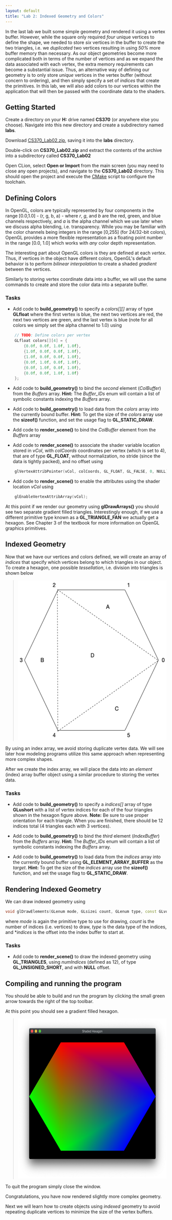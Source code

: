 ```yaml
---
layout: default
title: "Lab 2: Indexed Geometry and Colors"
---
```


In the last lab we built some simple geometry and rendered it using a vertex buffer. However, while the square only required *four* unique vertices to define the shape, we needed to store *six* vertices in the buffer to create the two triangles, i.e. we *duplicated* two vertices resulting in using *50\%* more buffer memory than necessary. As our object geometries become more complicated both in terms of the number of vertices and as we expand the data associated with each vertex, the extra memory requirements can become a substantial issue. Thus, an alternative way of defining our geometry is to only store *unique* vertices in the vertex buffer (without concern to ordering), and then simply specify a set of *indices* that create the primitives. In this lab, we will also add colors to our vertices within the application that will then be passed with the coordinate data to the shaders.

## Getting Started

Create a directory on your **H:** drive named **CS370** (or anywhere else you choose). Navigate into this new directory and create a subdirectory named **labs**.

Download [CS370\_Lab02.zip](CS370_Lab02.zip), saving it into the **labs** directory.

Double-click on **CS370\_Lab02.zip** and extract the contents of the archive into a subdirectory called **CS370\_Lab02**

Open CLion, select **Open or Import** from the main screen (you may need to close any open projects), and navigate to the **CS370\_Lab02** directory. This should open the project and execute the [CMake](https://cmake.org) script to configure the toolchain.

## Defining Colors

In OpenGL, colors are typically represented by four components in the range [0.0,1.0] - (r, g, b, a) - where *r*, *g*, and *b* are the red, green, and blue channels respectively, and *a* is the alpha channel which we use later when we discuss alpha blending, i.e. transparency. While you may be familiar with the color channels being integers in the range [0,255] (for 24/32-bit colors), OpenGL provides a more flexible representation as a floating point number in the range [0.0, 1.0] which works with *any* color depth representation.

The interesting part about OpenGL colors is they are defined at each *vertex*. Thus, if vertices in the object have different colors, OpenGL's default behavior is to perform *bilinear interpolation* to create a shaded *gradient* between the vertices.

Similarly to storing vertex coordinate data into a buffer, we will use the same commands to create and store the color data into a separate buffer.
 
### Tasks

- Add code to **build\_geometry()** to specify a *colors[][]* array of type **GLfloat** where the first vertex is blue, the next two vertices are red, the next two vertices are green, and the last vertex is blue (note for all colors we simply set the alpha channel to 1.0) using

```cpp
	// TODO: Define colors per vertex
	GLfloat colors[][4] = {
		{0.0f, 0.0f, 1.0f, 1.0f},
		{1.0f, 0.0f, 0.0f, 1.0f},
		{1.0f, 0.0f, 0.0f, 1.0f},
		{0.0f, 1.0f, 0.0f, 1.0f},
		{0.0f, 1.0f, 0.0f, 1.0f},
		{0.0f, 0.0f, 1.0f, 1.0f}
	};
```

- Add code to **build\_geometry()** to bind the *second* element (*ColBuffer*) from the *Buffers* array. **Hint:** The *Buffer\_IDs* enum will contain a list of symbolic constants indexing the *Buffers* array.

- Add code to **build\_geometry()** to load data from the *colors* array into the currently bound buffer. **Hint:** To get the size of the *colors* array use the **sizeof()** function, and set the usage flag to **GL\_STATIC\_DRAW**.

- Add code to **render\_scene()** to bind the *ColBuffer* element from the *Buffers* array

- Add code to **render\_scene()** to associate the shader variable location stored in *vCol*, with *colCoords* coordinates per vertex (which is set to 4), that are of type **GL\_FLOAT**, without normalization, no stride (since the data is tightly packed), and no offset using

```cpp
    glVertexAttribPointer(vCol, colCoords, GL_FLOAT, GL_FALSE, 0, NULL);
```

- Add code to **render\_scene()** to enable the attributes using the shader location *vCol* using

```cpp
    glEnableVertexAttribArray(vCol);
```

At this point if we render our geometry using **glDrawArrays()** you should see two separate gradient filled triangles. Interestingly enough, if we use a different primitive type known as a **GL\_TRIANGLE\_FAN** we actually get a hexagon. See Chapter 3 of the textbook for more information on OpenGL graphics primitives.

## Indexed Geometry

Now that we have our vertices and colors defined, we will create an array of *indices* that specify which vertices belong to which triangles in our object. To create a hexagon, one possible *tessellation*, i.e. division into triangles is shown below

> <img src="images/lab02/Hexagon.png" alt="Hexagon Tessellation" height="500"/>

By using an index array, we avoid storing duplicate vertex data. We will see later how modeling programs utilize this same approach when representing more complex shapes.

After we create the index array, we will place the data into an *element* (index) array buffer object using a similar procedure to storing the vertex data.

### Tasks

- Add code to **build\_geometry()** to specify a *indices[]* array of type **GLushort** with a list of vertex indices for each of the four triangles shown in the hexagon figure above. **Note:** Be sure to use proper orientation for each triangle. When you are finished, there should be 12 indices total (4 triangles each with 3 vertices).

- Add code to **build\_geometry()** to bind the *third* element (*IndexBuffer*) from the *Buffers* array. **Hint:** The *Buffer\_IDs* enum will contain a list of symbolic constants indexing the *Buffers* array.

- Add code to **build\_geometry()** to load data from the *indices* array into the currently bound buffer using **GL\_ELEMENT\_ARRAY\_BUFFER** as the *target*. **Hint:** To get the size of the *indices* array use the **sizeof()** function, and set the usage flag to **GL\_STATIC\_DRAW**.

## Rendering Indexed Geometry

We can draw indexed geometry using 

```cpp
void glDrawElements(GLenum mode, GLsizei count, GLenum type, const GLvoid *indices);
```

where *mode* is again the primitive type to use for drawing, *count* is the number of indices (i.e. vertices) to draw, *type* is the data type of the indices, and \**indices* is the offset into the index buffer to start at.

### Tasks

- Add code to **render\_scene()** to draw the indexed geometry using **GL\_TRIANGLES**, using *numIndices* (defined as 12), of type **GL\_UNSIGNED\_SHORT**, and with **NULL** offset. 

## Compiling and running the program

You should be able to build and run the program by clicking the small green arrow towards the right of the top toolbar.

At this point you should see a gradient filled hexagon.

> <img src="images/lab02/ShadedHexagon.png" alt="Shaded Hexagon Window" height="500"/>

To quit the program simply close the window.

Congratulations, you have now rendered slightly more complex geometry.

Next we will learn how to create objects using *indexed* geometry to avoid repeating duplicate vertices to minimize the size of the vertex buffers.
